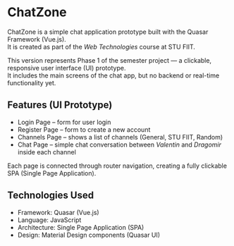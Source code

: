 # ChatZone

ChatZone is a simple chat application prototype built with the Quasar Framework (Vue.js).  
It is created as part of the *Web Technologies* course at STU FIIT.

This version represents Phase 1 of the semester project — a clickable, responsive user interface (UI) prototype.  
It includes the main screens of the chat app, but no backend or real-time functionality yet.

## Features (UI Prototype)

- Login Page – form for user login  
- Register Page – form to create a new account  
- Channels Page – shows a list of channels (General, STU FIIT, Random)  
- Chat Page – simple chat conversation between *Valentin* and *Dragomir* inside each channel  

Each page is connected through router navigation, creating a fully clickable SPA (Single Page Application).

## Technologies Used

- Framework: Quasar (Vue.js)  
- Language: JavaScript  
- Architecture: Single Page Application (SPA)  
- Design: Material Design components (Quasar UI)
